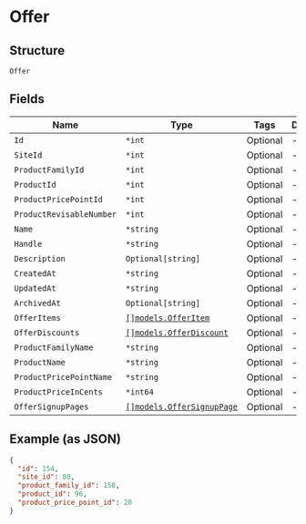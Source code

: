 
# Offer

## Structure

`Offer`

## Fields

| Name | Type | Tags | Description |
|  --- | --- | --- | --- |
| `Id` | `*int` | Optional | - |
| `SiteId` | `*int` | Optional | - |
| `ProductFamilyId` | `*int` | Optional | - |
| `ProductId` | `*int` | Optional | - |
| `ProductPricePointId` | `*int` | Optional | - |
| `ProductRevisableNumber` | `*int` | Optional | - |
| `Name` | `*string` | Optional | - |
| `Handle` | `*string` | Optional | - |
| `Description` | `Optional[string]` | Optional | - |
| `CreatedAt` | `*string` | Optional | - |
| `UpdatedAt` | `*string` | Optional | - |
| `ArchivedAt` | `Optional[string]` | Optional | - |
| `OfferItems` | [`[]models.OfferItem`](../../doc/models/offer-item.md) | Optional | - |
| `OfferDiscounts` | [`[]models.OfferDiscount`](../../doc/models/offer-discount.md) | Optional | - |
| `ProductFamilyName` | `*string` | Optional | - |
| `ProductName` | `*string` | Optional | - |
| `ProductPricePointName` | `*string` | Optional | - |
| `ProductPriceInCents` | `*int64` | Optional | - |
| `OfferSignupPages` | [`[]models.OfferSignupPage`](../../doc/models/offer-signup-page.md) | Optional | - |

## Example (as JSON)

```json
{
  "id": 154,
  "site_id": 80,
  "product_family_id": 158,
  "product_id": 96,
  "product_price_point_id": 20
}
```

